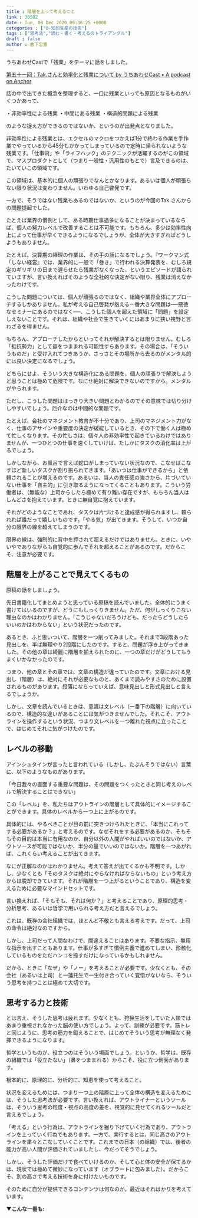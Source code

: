```yaml
---
title : 階層を上って考えること
link : 30502
date : Tue, 08 Dec 2020 09:36:25 +0000
categories : ["0-知的生産の技術"]
tags : ["思考法","読む・書く・考えるのトライアングル"]
draft : false
author : 倉下忠憲
---
```


うちあわせCastで「残業」をテーマに話をしました。

<a href="https://anchor.fm/rashita/episodes/Tak-engvbc">第五十一回：Tak.さんと効率化と残業について by うちあわせCast • A podcast on Anchor</a>

話の中で出てきた概念を整理すると、一口に残業といっても原因となるものがいくつかあって、

・非効率性による残業
・中間にある残業
・構造的問題による残業

のような捉え方ができるのではないか、というのが出発点となりました。

非効率性による残業とは、エクセルのマクロをつかえば1分で終わる作業を手作業でやっているから45分もかかってしまっているので定時に帰られないような残業です。「仕事術」や「ライフハック」のテクニックが活躍するのがこの領域で、マスプロダクトとして（つまり一般性・汎用性のもとで）言及できるのは、たいていこの領域です。

この領域は、基本的に個人の頑張りでなんとかなります。あるいは個人が頑張らない限り状況は変わりません。いわゆる自己啓発です。

一方で、そうではない残業もあるのではないか、というのが今回のTak.さんからの問題提起でした。

たとえば業界の慣例として、ある時期仕事過多になることが決まっているならば、個人の努力レベルで改善することは不可能です。もちろん、多少は効率性向上によって仕事が早くできるようになるでしょうが、全体が大きすぎればどうしようもありません。

たとえば、決算期の経理の作業は、その手の話になるでしょう。『ワークマン式「しない経営』では、業界的に一般で「巻き」で行われる決算発表を、むしろ規定のギリギリの日まで遅らせたら残業がなくなった、というエピソードが語られていますが、言い換えればそのような全社的な決定がない限り、残業は消えなかったわけです。

こうした問題については、個人が頑張るのではなく、組織や業界全体にアプローチするしかありません。私が考える自己啓発が抱える一番大きな問題は──悪徳なセミナーにあるのではなく──、こうした個人を超えた領域に「問題」を設定しえないことです。それは、組織や社会で生きていくにはあまりに狭い視野と言わざるを得ません。

もちろん、アプローチしたからといってそれが解決するとは限りません。むしろ「抵抗勢力」として鼻をつままれる可能性すらあります。その場合は、「そういうものだ」と受け入れてつきあうか、さっさとその場所から去るのがメンタル的には良い決定になるでしょう。

どちらにせよ、そういう大きな構造化にある問題を、個人の頑張りで解決しようと思うことは極めて危険です。なにせ絶対に解決できないのですから。メンタルがやられます。

ただし、こうした問題ははっきり大きい問題とわかるのでその意味では切り分けしやすいでしょう。厄介なのは中間的な問題です。

たとえば、会社のマネジメント教育が不十分であり、上司のマネジメント力がなく、仕事のアサインや重要度の決定が破綻しているとき、その下で働く人は極めて忙しくなります。その忙しさは、個々人の非効率性で起きているわけではありませんが、一つひとつの仕事を速くしていけば、たしかにタスクの消化率は上がるでしょう。

しかしながら、お風呂で言えば蛇口がしまっていない状況なので、こなせばこなすほど新しいタスクが割り振られてきます。「あいつは仕事ができるから」と依頼されることが増えるのです。あるいは、当人の責任感の強さから、片づいていない仕事を「自主的」に引き取るようになってくることもあります。こういう労働者は、（無能な）上司からしたら極めて有り難い存在ですが、もちろん当人はしんどさを抱えています。ときに無自覚に抱えています。

それがどのようなことであれ、タスクは片づけると達成感が得られますし、頼られれば誰だって嬉しいものです。「やる気」が出てきます。そうして、いつか自分の限界の線を超えてしまうのです。

限界の線は、強制的に背中を押されて超えるだけではありません。ときに、いやいやでありながらも自覚的に歩んでそれを超えることがあるのです。だからこそ、注意が必要です。

<h2>階層を上がることで見えてくるもの</h2>

原稿の話をしましょう。

先日書籍化してまとめようと思っている原稿を読んでいました。全体的にうまく書けてはいるのですが、どうにもしっくりきません。ただ、何がしっくりこない理由なのかはわかりません。「こうじゃないだろうけども、だったらどうしたらいいのかはわからない」という状況だったのです。

あるとき、ふと思いついて、階層を一つ削ってみました。それまで3段階あった見出しを、半ば無理やり2段階にしたのです。すると、問題が浮き上がってきました。その他の章は綺麗に階層を揃えられたのに、一つの章だけがどうしてもうまくいかなかったのです。

つまり、他の章とその章では、文章の構造が違っていたのです。文章における見出し（階層）は、絶対にそれが必要なものと、あくまで読みやすさのために設置されるものがあります。段落にならっていえば、意味見出しと形式見出しと言えるでしょうか。

しかし、文章を読んでいるときは、意識は文レベル（一番下の階層）に向いているので、構造的な違いがあることには気がつきませんでした。それこそ、アウトラインを操作するという状況、つまり文レベルを一つ離れた視点に立ったことで、はじめてそれに気がつけたのです。

<h2>レベルの移動</h2>

アインシュタインが言ったと言われている（しかし、たぶんそうではない）言葉に、以下のようなものがあります。

「今日我々の直面する重要な問題は、その問題をつくったときと同じ考えのレベルで解決することはできない」

この「レベル」を、私たちはアウトラインの階層として具体的にイメージすることができます。具体のレベルから一つ上に上がるのです。

具体的には、やるべきことが目の前に突きつけられたときに、「本当にこれってする必要があるか？」と考えるのです。なぜそれをする必要があるのか、そもそもその目的は本当に有用なのか、自分以外の人間がやればいいのではないか、アウトソースが可能ではないか、半分の量でいいのではないか。階層を一つあがれば、これくらい考えることが出てきます。

なにが正解なのかはわかりません。考えて答えが出てくるかも不明です。しかし、少なくとも「そのタスクは絶対にやらなければならないもの」という考え方からは脱却できています。それが階層を一つ上がるということであり、構造を変えるために必要なマインドセットです。

言い換えれば、「そもそも、それは何か？」と考えることであり、原理的思考・分析思考、あるいは哲学で用いられる考え方だと言えるでしょう。

これは、既存の会社組織では、ほとんど不敬とも言える考えです。だって、上司の命令は絶対なのですから。

しかし、上司だって人間なわけで、間違えることはあります。不要な指示、無用な指示を出すこともあります。仕事が多すぎて慣例主義で進めてしまい、形骸化しているものをただハンコを捺すだけになっているかもしれません。

だから、ときに「なぜ」や「ノー」を考えることが必要です。少なくとも、その会社（あるいは上司）と一蓮托生で一生付き合っていく覚悟がないなら、そういう思考を持つことは極めて大切です。

<h2>思考する力と技術</h2>

とは言え、そうした思考は疲れます。少なくとも、狩猟生活をしていた人類ではあまり重視されなかった脳の使い方でしょう。よって、訓練が必要です。筋トレと同じように、思考の筋力を鍛えることで、はじめてそういう思考が無理なく発揮できるようになります。

哲学というものが、役立つのはそういう場面でしょう。というか、哲学は、既存の組織では「役立たない」（鼻をつままれる）からこそ、役に立つ側面があります。

根本的に、原理的に、分析的に、知恵を使って考えること。

状況を変えるためには、つまり一つ上の階層に上って全体の構造を変えるためには、そうした思考法が必要です。言い換えれば、アウトライナーというツールは、そういう思考の粒度・視点の高度の差を、視覚的に見せてくれるツールだと言えるでしょう。

「考える」という行為は、アウトラインを掘り下げていく行為であり、アウトラインを上っていく行為でもあります。一方で、実行するとは、同じ高さのアウトラインを粛々とこなしていくことです。これまでの日本（の組織）では、後者の能力が高い人間が評価されていましたし、今だってそうでしょう。

しかし、そうした評価だけで食べていけるのか、そして心と体の安全が保てるかは、現状では極めて微妙になっています（オブラートに包みました）。だからこそ、別の高さで考える技術を身に付けたいものです。

そのために自分が提供できるコンテンツは何なのか。最近はそればかりを考えています。

<strong>▼こんな一冊も:</strong>

<p style="text-align: center;"><a href="http://www.amazon.co.jp/exec/obidos/ASIN/4065151562/rashita1000-22/ref=nosim/" target="_blank" rel="noopener noreferrer" name="amazletlink"><img class="aligncenter" style="border: none;" src="https://images-na.ssl-images-amazon.com/images/I/31yz41bTULL._SX302_BO1,204,203,200_._SY346_.jpg" alt="" /></a></p>

<p style="text-align: center;"><a href="http://www.amazon.co.jp/exec/obidos/ASIN/B07F3KN42K/rashita1000-22/ref=nosim/" target="_blank" rel="noopener noreferrer" name="amazletlink"><img class="aligncenter" style="border: none;" src="https://m.media-amazon.com/images/I/41nO1V43OIL._SY346_.jpg" alt="" /></a></p>